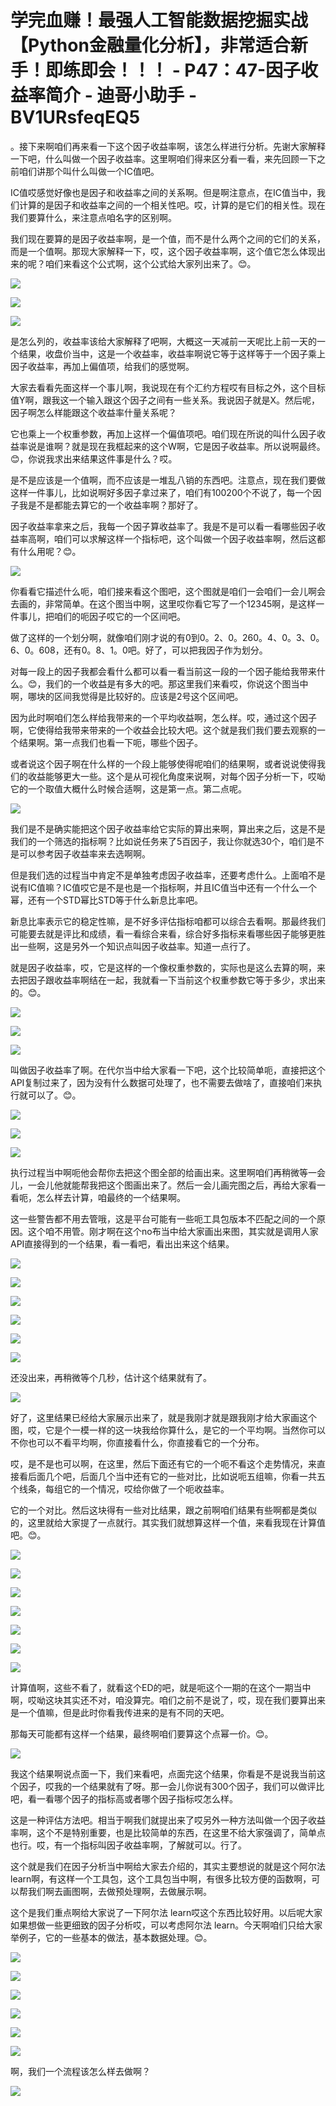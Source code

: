 # 学完血赚！最强人工智能数据挖掘实战【Python金融量化分析】，非常适合新手！即练即会！！！ - P47：47-因子收益率简介 - 迪哥小助手 - BV1URsfeqEQ5

。接下来啊咱们再来看一下这个因子收益率啊，该怎么样进行分析。先谢大家解释一下吧，什么叫做一个因子收益率。这里啊咱们得来区分看一看，来先回顾一下之前咱们讲那个叫什么叫做一个IC值吧。

IC值哎感觉好像也是因子和收益率之间的关系啊。但是啊注意点，在IC值当中，我们计算的是因子和收益率之间的一个相关性吧。哎，计算的是它们的相关性。现在我们要算什么，来注意点咱名字的区别啊。

我们现在要算的是因子收益率啊，是一个值，而不是什么两个之间的它们的关系，而是一个值啊。那现大家解释一下，哎，这个因子收益率啊，这个值它怎么体现出来的呢？咱们来看这个公式啊，这个公式给大家列出来了。😊。



![](img/2ff336e888516d90f4d8e969ef0166fc_1.png)

![](img/2ff336e888516d90f4d8e969ef0166fc_2.png)

![](img/2ff336e888516d90f4d8e969ef0166fc_3.png)

是怎么列的，收益率该给大家解释了吧啊，大概这一天减前一天呢比上前一天的一个结果，收盘价当中，这是一个收益率，收益率啊说它等于这样等于一个因子乘上因子收益率，再加上偏值项，给我们的感觉啊。

大家去看看先面这样一个事儿啊，我说现在有个汇约方程哎有目标之外，这个目标值Y啊，跟我这一个输入跟这个因子之间有一些关系。我说因子就是X。然后呢，因子啊怎么样能跟这个收益率什量关系呢？

它也乘上一个权重参数，再加上这样一个偏值项吧。咱们现在所说的叫什么因子收益率说是谁啊？就是现在我框起来的这个W啊，它是因子收益率。所以说啊最终。😊，你说我求出来结果这件事是什么？哎。

是不是应该是一个值啊，而不应该是一堆乱八销的东西吧。注意点，现在我们要做这样一件事儿，比如说啊好多因子拿过来了，咱们有100200个不说了，每一个因子我是不是都能去算它的一个收益率啊？那好了。

因子收益率拿来之后，我每一个因子算收益率了。我是不是可以看一看哪些因子收益率高啊，咱们可以求解这样一个指标吧，这个叫做一个因子收益率啊，然后这都有什么用呢？😊。



![](img/2ff336e888516d90f4d8e969ef0166fc_5.png)

你看看它描述什么呃，咱们接来看这个图吧，这个图就是咱们一会咱们一会儿啊会去画的，非常简单。在这个图当中啊，这里哎你看它写了一个12345啊，是这样一件事儿，把咱们的呃因子哎它的一个区间吧。

做了这样的一个划分啊，就像咱们刚才说的有0到0。2、0。260。4、0。3、0。6、0。608，还有0。8、1。0吧。好了，可以把我因子作为划分。

对每一段上的因子我都会看什么都可以看一看当前这一段的一个因子能给我带来什么。😊，我们的一个收益是有多大的吧。那这里我们来看哎，你说这个图当中啊，哪块的区间我觉得是比较好的。应该是2号这个区间吧。

因为此时啊咱们怎么样给我带来的一个平均收益啊，怎么样。哎，通过这个因子啊，它使得给我带来带来的一个收益会比较大吧。这个就是我们我们要去观察的一个结果啊。第一点我们也看一下呃，哪些个因子。

或者说这个因子啊在什么样的一个段上能够使得呢咱们的结果啊，或者说说使得我们的收益能够更大一些。这个是从可视化角度来说啊，对每个因子分析一下，哎呦它的一个取值大概什么时候合适啊，这是第一点。第二点呢。



![](img/2ff336e888516d90f4d8e969ef0166fc_7.png)

我们是不是确实能把这个因子收益率给它实际的算出来啊，算出来之后，这是不是我们的一个筛选的指标啊？比如说任务来了5百因子，我让你就选30个，咱们是不是可以参考因子收益率来去选啊啊。

但是我们选的过程当中肯定不是单独考虑因子收益率，还要考虑什么。上面咱不是说有IC值嘛？IC值哎它是不是也是一个指标啊，并且IC值当中还有一个什么一个幂，还有一个STD幂比STD等于什么新息比率吧。

新息比率表示它的稳定性嘛，是不好多评估指标咱都可以综合去看啊。那最终我们可能要去就是评比和成绩，看一看综合来看，综合好多指标来看哪些因子能够更胜出一些啊，这是另外一个知识点叫因子收益率。知道一点行了。

就是因子收益率，哎，它是这样的一个像权重参数的，实际也是这么去算的啊，来去把因子跟收益率啊结在一起，我就看一下当前这个权重参数它等于多少，求出来的。😊。



![](img/2ff336e888516d90f4d8e969ef0166fc_9.png)

![](img/2ff336e888516d90f4d8e969ef0166fc_10.png)

![](img/2ff336e888516d90f4d8e969ef0166fc_11.png)

叫做因子收益率了啊。在代尔当中给大家看一下吧，这个比较简单呃，直接把这个API复制过来了，因为没有什么数据可处理了，也不需要去做啥了，直接咱们来执行就可以了。😊。



![](img/2ff336e888516d90f4d8e969ef0166fc_13.png)

![](img/2ff336e888516d90f4d8e969ef0166fc_14.png)

![](img/2ff336e888516d90f4d8e969ef0166fc_15.png)

执行过程当中啊呃他会帮你去把这个图全部的给画出来。这里啊咱们再稍微等一会儿，一会儿他就能帮我把这个图画出来了。然后一会儿画完图之后，再给大家看一看呃，怎么样去计算，咱最终的一个结果啊。

这一些警告都不用去管哦，这是平台可能有一些呃工具包版本不匹配之间的一个原因。这个咱不用管。刚才啊在这个no布当中给大家画出来图，其实就是调用人家API直接得到的一个结果，看一看吧，看出出来这个结果。



![](img/2ff336e888516d90f4d8e969ef0166fc_17.png)

![](img/2ff336e888516d90f4d8e969ef0166fc_18.png)

![](img/2ff336e888516d90f4d8e969ef0166fc_19.png)

![](img/2ff336e888516d90f4d8e969ef0166fc_20.png)

![](img/2ff336e888516d90f4d8e969ef0166fc_21.png)

![](img/2ff336e888516d90f4d8e969ef0166fc_22.png)

还没出来，再稍微等个几秒，估计这个结果就有了。

![](img/2ff336e888516d90f4d8e969ef0166fc_24.png)

好了，这里结果已经给大家展示出来了，就是我刚才就是跟我刚才给大家画这个图，哎，它是个一模一样的这一块我给你算什么，是它的一个平均啊。当然你可以不你也可以不看平均啊，你直接看什么，你直接看它的一个分布。

哎，是不是也可以啊，在这里，然后下面还有它的一个呃不看这个走势情况，来直接看后面几个吧，后面几个当中还有它的一些对比，比如说呃五组嘛，你看一共五个线条，每组它的一个情况，哎给你做了一个呃收益率。

它的一个对比。然后这块得有一些对比结果，跟之前啊咱们结果有些啊都是类似的，这里就给大家提了一点就行。其实我们就想算这样一个值，来看我现在计算值吧。😊。



![](img/2ff336e888516d90f4d8e969ef0166fc_26.png)

![](img/2ff336e888516d90f4d8e969ef0166fc_27.png)

![](img/2ff336e888516d90f4d8e969ef0166fc_28.png)

![](img/2ff336e888516d90f4d8e969ef0166fc_29.png)

![](img/2ff336e888516d90f4d8e969ef0166fc_30.png)

![](img/2ff336e888516d90f4d8e969ef0166fc_31.png)

![](img/2ff336e888516d90f4d8e969ef0166fc_32.png)

计算值啊，这些不看了，就看这个ED的吧，就是呃这个一期的在这个一期当中啊，哎呦这块其实还不对，咱没算完。咱们之前不是说了，哎，现在我们要算出来是一个值嘛，但是此时你看我传进来的是有不同的天吧。

那每天可能都有这样一个结果，最终啊咱们要算这个点幂一价。😊。

![](img/2ff336e888516d90f4d8e969ef0166fc_34.png)

我这个结果啊说点面一下，我们来看吧，点面完这个结果，你看是不是说我当前这个因子，哎我的一个结果就有了呀。那一会儿你说有300个因子，我们可以做评比吧，看一看哪个因子的指标高或者哪个因子指标哎怎么样。

这是一种评估方法吧。相当于啊我们就提出来了哎另外一种方法叫做一个因子收益率啊，这个不是特别重要，也是比较简单的东西，在这里不给大家强调了，简单点也行。哎，有一个指标叫因子收益率啊，了解就可以。行了。

这个就是我们在因子分析当中啊给大家去介绍的，其实主要想说的就是这个阿尔法 learn啊，有这样一个工具包，这个工具包当中啊，有很多比较方便的函数啊，可以帮我们啊去画图啊，去做预处理啊，去做展示啊。

这个是我们重点啊给大家说了一下阿尔法 learn哎这个东西比较好用。以后呢大家如果想做一些更细致的因子分析哎，可以考虑阿尔法 learn。今天啊咱们只给大家举例子，它的一些基本的做法，基本数据处理。😊。



![](img/2ff336e888516d90f4d8e969ef0166fc_36.png)

![](img/2ff336e888516d90f4d8e969ef0166fc_37.png)

![](img/2ff336e888516d90f4d8e969ef0166fc_38.png)

![](img/2ff336e888516d90f4d8e969ef0166fc_39.png)

![](img/2ff336e888516d90f4d8e969ef0166fc_40.png)

![](img/2ff336e888516d90f4d8e969ef0166fc_41.png)

啊，我们一个流程该怎么样去做啊？

![](img/2ff336e888516d90f4d8e969ef0166fc_43.png)